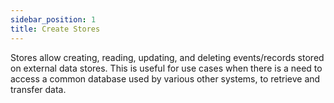```yaml
---
sidebar_position: 1
title: Create Stores
---
```


Stores allow creating, reading, updating, and deleting events/records stored on external data stores. 
This is useful for use cases when there is a need to access a common database used by various other systems, to retrieve and transfer data.
